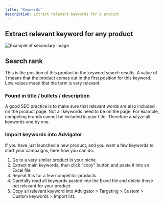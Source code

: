 ```yaml
---
title: "Keywords"
description: Extract relevant keywords for a product
--- 
```

Extract relevant keyword for any product
---

![Example of secondary image](/images/extension/keywords/screenshot.png)

## Search rank

This is the position of this product in the keyword search results. A value of 1 means that the product comes out in the first position for this keyword. Low values mean that the term is very relevant.

### Found in title / bullets / description

A good SEO practice is to make sure that relevant words are also included on the product page. Not all keywords need to be on the page. For example, competing brands cannot be included in your title. Therefore analyze all keywords one by one.

### Import keywords into Advigator

If you have just launched a new product, and you want a few keywords to start your campaigns, here how you can do:
1. Go to a very similar product in your niche
2. Extract main keywords, then click "copy" button and paste it into an Excel file
3. Repeat this for a few competitor products
4. Carefully read all keywords pasted into the Excel file and delete those not relevant for your product
5. Copy all relevant keyword into Advigator > Targeting > Custom > Custom keywords > Import list.